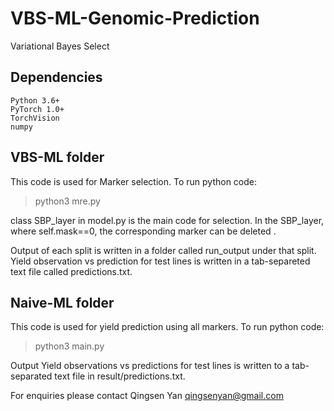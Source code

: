 # VBS-ML-Genomic-Prediction
Variational Bayes Select
## Dependencies

    Python 3.6+
    PyTorch 1.0+
    TorchVision
    numpy



## VBS-ML folder

This code is used for Marker selection. To run python code:
>python3  mre.py


class SBP_layer in model.py is the main code for selection. In the SBP_layer, where self.mask==0, the corresponding marker can be deleted .

Output of each split is written in a folder called run_output under that split. Yield observation vs prediction for test lines is written in a tab-separeted text file called predictions.txt.

## Naive-ML folder

This code is used for yield prediction using all markers. To run python code:
>python3  main.py


Output Yield observations vs predictions  for test lines is written to a tab-separated text file in result/predictions.txt.

For enquiries please contact Qingsen Yan <qingsenyan@gmail.com>
